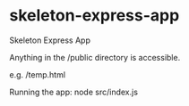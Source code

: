 skeleton-express-app
====================

Skeleton Express App

Anything in the /public directory is accessible.

e.g. <hostname>/temp.html

Running the app:
	node src/index.js